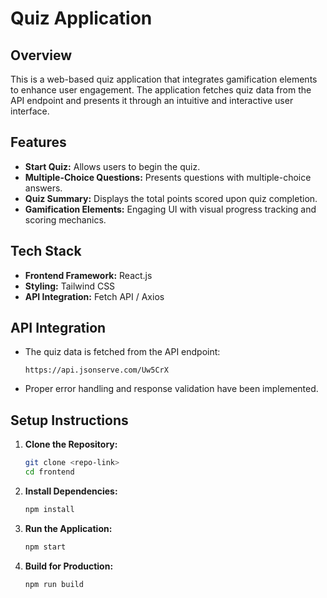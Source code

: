 # Quiz Application

## Overview
This is a web-based quiz application that integrates gamification elements to enhance user engagement. The application fetches quiz data from the API endpoint and presents it through an intuitive and interactive user interface.

## Features
- **Start Quiz:** Allows users to begin the quiz.
- **Multiple-Choice Questions:** Presents questions with multiple-choice answers.
- **Quiz Summary:** Displays the total points scored upon quiz completion.
- **Gamification Elements:** Engaging UI with visual progress tracking and scoring mechanics.

## Tech Stack
- **Frontend Framework:** React.js
- **Styling:** Tailwind CSS
- **API Integration:** Fetch API / Axios

## API Integration
- The quiz data is fetched from the API endpoint:
  ```
  https://api.jsonserve.com/Uw5CrX
  ```
- Proper error handling and response validation have been implemented.

## Setup Instructions
1. **Clone the Repository:**
   ```sh
   git clone <repo-link>
   cd frontend
   ```
2. **Install Dependencies:**
   ```sh
   npm install
   ```
3. **Run the Application:**
   ```sh
   npm start
   ```
4. **Build for Production:**
   ```sh
   npm run build
   ```
